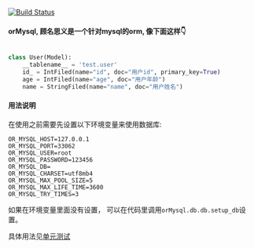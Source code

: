 [![Build Status](https://travis-ci.com/linghaihui/orMysql.svg?branch=master)](https://travis-ci.com/linghaihui/orMysql)

#### orMysql, 顾名思义是一个针对mysql的orm, 像下面这样👇

```python

class User(Model):
    __tablename__ = 'test.user'
    id_ = IntFiled(name="id", doc="用户id", primary_key=True)
    age = IntFiled(name="age", doc="用户年龄")
    name = StringFiled(name="name", doc="用户姓名")
```
#### 用法说明
在使用之前需要先设置以下环境变量来使用数据库:

```
OR_MYSQL_HOST=127.0.0.1
OR_MYSQL_PORT=33062
OR_MYSQL_USER=root
OR_MYSQL_PASSWORD=123456
OR_MYSQL_DB=
OR_MYSQL_CHARSET=utf8mb4
OR_MYSQL_MAX_POOL_SIZE=5
OR_MYSQL_MAX_LIFE_TIME=3600
OR_MYSQL_TRY_TIMES=3
```
如果在环境变量里面没有设置， 可以在代码里调用`orMysql.db.db.setup_db`设置。

具体用法见[单元测试](https://github.com/linghaihui/orMysql/blob/master/tests/test_orm.py)
